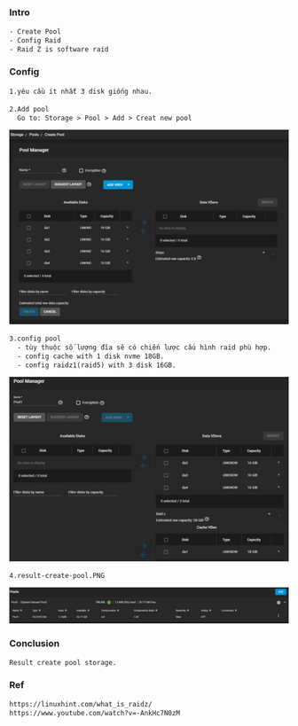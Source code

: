 
### Intro
    - Create Pool    
    - Config Raid
    - Raid Z is software raid

### Config
    1.yêu cầu ít nhất 3 disk giống nhau.
    
    2.Add pool
      Go to: Storage > Pool > Add > Creat new pool
   <p align="center"><img src="https://github.com/hieunt84/play-truenas/blob/master/images/add-pool.PNG" /></p>
 
    3.config pool
      - tùy thuộc số lượng đĩa sẽ có chiến lược cấu hình raid phù hợp.
      - config cache with 1 disk nvme 18GB.
      - config raidz1(raid5) with 3 disk 16GB.
   <p align="center"><img src="https://github.com/hieunt84/play-truenas/blob/master/images/config-pool.PNG" /></p>

    4.result-create-pool.PNG
   <p align="center"><img src="https://github.com/hieunt84/play-truenas/blob/master/images/result-create-pool.PNG" /></p>
  
### Conclusion
    Result create pool storage.
### Ref
    https://linuxhint.com/what_is_raidz/
    https://www.youtube.com/watch?v=-AnkHc7N0zM

   